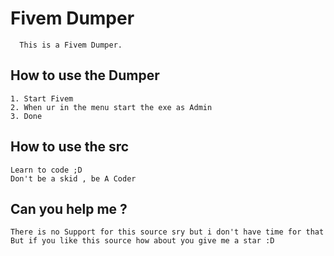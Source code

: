 # Fivem Dumper
`   This is a Fivem Dumper. `

## How to use the Dumper
```
1. Start Fivem
2. When ur in the menu start the exe as Admin
3. Done
```
## How to use the src
```
Learn to code ;D 
Don't be a skid , be A Coder
```
## Can you help me ?
```
There is no Support for this source sry but i don't have time for that
But if you like this source how about you give me a star :D
```
